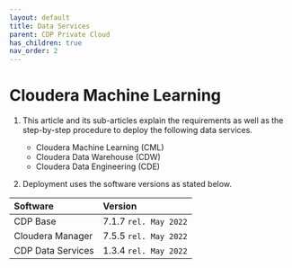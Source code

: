 ```yaml
---
layout: default
title: Data Services
parent: CDP Private Cloud
has_children: true
nav_order: 2
---
```


# Cloudera Machine Learning

1. This article and its sub-articles explain the requirements as well as the step-by-step procedure to deploy the following data services. 

    - Cloudera Machine Learning (CML)
    - Cloudera Data Warehouse (CDW)
    - Cloudera Data Engineering (CDE)

2. Deployment uses the software versions as stated below.

| Software       | Version         |
|:-------------|:------------------|
| CDP Base           | 7.1.7 `rel. May 2022`  | 
| Cloudera Manager   | 7.5.5 `rel. May 2022`  | 
| CDP Data Services  | 1.3.4 `rel. May 2022`  | 